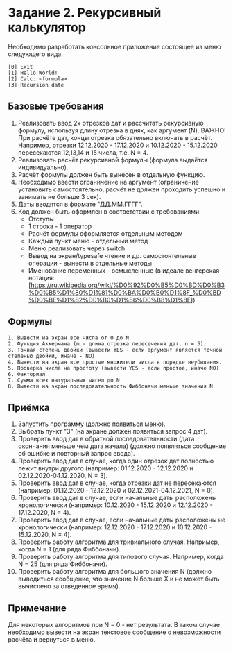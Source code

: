 # Задание 2. Рекурсивный калькулятор

Необходимо разработать консольное приложение состоящее из меню следующего вида:

```
[0] Exit
[1] Hello World!
[2] Calc: <formula>
[3] Recursion date 
```

## Базовые требования

1. Реализовать ввод 2х отрезков дат и рассчитать рекурсивную формулу, используя длину отрезка в днях, как аргумент (N). 
ВАЖНО! При расчёте дат, концы отрезка обязательно включать в расчёт. Например, отрезки 12.12.2020 - 17.12.2020 и 10.12.2020 - 15.12.2020 пересекаются 12,13,14 и 15 числа, т.е. N = 4.
2. Реализовать расчёт рекурсивной формулы (формула выдаётся индивидуально).
3. Расчёт формулы должен быть вынесен в отдельную функцию.
4. Необходимо ввести ограничение на аргумент (ограничение установить самостоятельно, расчёт не должен проходить успешно и занимать не больше 3 сек).
5. Даты вводятся в формате "ДД.ММ.ГГГГ".
6. Код должен быть оформлен в соответствии с требованиями:
	- Отступы
	- 1 строка - 1 оператор
	- Расчёт формулы оформляется отдельным методом
	- Каждый пункт меню - отдельный метод
	- Меню реализовать через switch
	- Вывод на экран/typesafe чтение и др. самостоятельные операции - вынести в отдельные методы
	- Именование переменных - осмысленные (в идеале венгерская нотация: [https://ru.wikipedia.org/wiki/%D0%92%D0%B5%D0%BD%D0%B3%D0%B5%D1%80%D1%81%D0%BA%D0%B0%D1%8F_%D0%BD%D0%BE%D1%82%D0%B0%D1%86%D0%B8%D1%8F])

## Формулы

```
1. Вывести на экран все числа от 0 до N
2. Функция Аккермана (m - длина отрезка пересечения дат, n = 5);
3. Точная степень двойки (вывести YES - если аргумент является точной степенью двойки, иначе - NO)
4. Вывести на экран все простые множители числа в порядке неубывания.
5. Проверка числа на простоту (вывести YES - если простое, иначе NO)
6. Факториал
7. Сумма всех натуральных чисел до N
8. Вывести на экран последовательность Фиббоначи меньше значения N
```

## Приёмка

1. Запустить программу (должно появиться меню).
2. Выбрать пункт "3" (на экране должен появиться запрос 4 дат).
3. Проверить ввод дат в обратной последовательности (дата окончания меньше чем дата начала) (должно появляться сообщение об ошибке и повторный запрос ввода).
4. Проверить ввод дат в случае, когда один отрезок дат полностью лежит внутри другого (например: 01.12.2020 - 12.12.2020 и 02.12.2020-04.12.2020, N = 3).
4. Проверить ввод дат в случае, когда отрезки дат не пересекаются (например: 01.12.2020 - 12.12.2020 и 02.12.2021-04.12.2021, N = 0).
5. Проверить ввод дат в случае, если начальные даты раcположены хронологически (например: 10.12.2020 - 15.12.2020 и 12.12.2020 - 17.12.2020, N = 4).
5. Проверить ввод дат в случае, если начальные даты расположены не хронологически (например: 12.12.2020 - 17.12.2020 и 10.12.2020 - 15.12.2020, N = 4).
6. Проверить работу алгоритма для тривиального случая. Например, когда N = 1 (для ряда Фиббоначи).
7. Проверить работу алгоритма для типового случая. Например, когда N = 25 (для ряда Фиббоначи).
8. Проверить работу алгоритма для большого значения N (должно выводиться сообщение, что значение N больше Х и не может быть вычислено за отведенное время).

## Примечание

Для некоторых алгоритмов при N = 0 - нет результата. В таком случае необходимо вывести на экран текстовое сообщение о невозможности расчёта и вернуться в меню.
